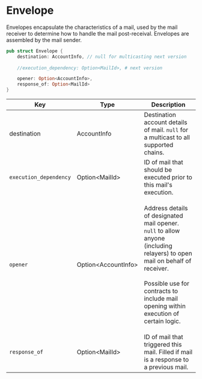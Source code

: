 # Envelope

Envelopes encapsulate the characteristics of a mail, used by the mail receiver to determine how to handle the mail post-receival. Envelopes are assembled by the mail sender.

```rust
pub struct Envelope {
    destination: AccountInfo, // null for multicasting next version
    
    //execution_dependency: Option<MailId>, # next version 

    opener: Option<AccountInfo>, 
    response_of: Option<MailId> 
}
```



| Key                    | Type                 | Description                                                                                                                                                                                                                               |
| ---------------------- | -------------------- | ----------------------------------------------------------------------------------------------------------------------------------------------------------------------------------------------------------------------------------------- |
| destination            | AccountInfo          | Destination account details of mail. `null` for a multicast to all supported chains.                                                                                                                                                      |
| `execution_dependency` | Option\<MailId>      | ID of mail that should be executed prior to this mail's execution.                                                                                                                                                                        |
| `opener`               | Option\<AccountInfo> | <p>Address details of designated mail opener. <code>null</code> to allow anyone (including relayers) to open mail on behalf of receiver.<br><br>Possible use for contracts to include mail opening within execution of certain logic.</p> |
| `response_of`          | Option\<MailId>      | ID of mail that triggered this mail. Filled if mail is a response to a previous mail.                                                                                                                                                     |
